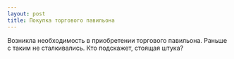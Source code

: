 ```yaml
---
layout: post 
title: Покупка торгового павильона 
--- 
```

Возникла необходимость в приобретении торгового павильона. Раньше с таким не сталкивались. Кто подскажет, стоящая штука?
